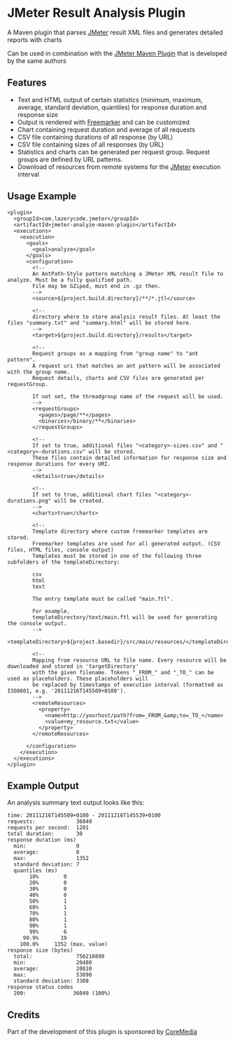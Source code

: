 JMeter Result Analysis Plugin
======================

A Maven plugin that parses [JMeter][2] result XML files and generates detailed reports with charts

Can be used in combination with the [JMeter Maven Plugin][1] that is developed by the same authors

Features
--------
* Text and HTML output of certain statistics (minimum, maximum, average, standard deviation, quantiles) for response duration and response size
* Output is rendered with [Freemarker][4] and can be customized
* Chart containing request duration and average of all requests
* CSV file containing durations of all response (by URL)
* CSV file containing sizes of all responses (by URL)
* Statistics and charts can be generated per request group. Request groups are defined by URL patterns.
* Download of resources from remote systems for the [JMeter][2] execution interval

Usage Example
-------------

    <plugin>
      <groupId>com.lazerycode.jmeter</groupId>
      <artifactId>jmeter-analyze-maven-plugin</artifactId>
      <executions>
        <execution>
          <goals>
            <goal>analyze</goal>
          </goals>
          <configuration>
            <!--
            An AntPath-Style pattern matching a JMeter XML result file to analyze. Must be a fully qualified path.
            File may be GZiped, must end in .gz then.
            -->
            <source>${project.build.directory}/**/*.jtl</source>

            <!--
            directory where to store analysis result files. At least the files "summary.txt" and "summary.html" will be stored here.
            -->
            <target>${project.build.directory}/results</target>

            <!--
            Request groups as a mapping from "group name" to "ant pattern".
            A request uri that matches an ant pattern will be associated with the group name.
            Request details, charts and CSV files are generated per requestGroup.

            If not set, the threadgroup name of the request will be used.
            -->
            <requestGroups>
              <pages>/page/**</pages>
              <binaries>/binary/**</binaries>
            </requestGroups>

            <!--
            If set to true, additional files "<category>-sizes.csv" and "<category>-durations.csv" will be stored.
            These files contain detailed information for response size and response durations for every URI.
            -->
            <details>true</details>

            <!--
            If set to true, additional chart files "<category>-durations.png" will be created.
            -->
            <charts>true</charts>

            <!--
            Template directory where custom freemarker templates are stored.
            Freemarker templates are used for all generated output. (CSV files, HTML files, console output)
            Templates must be stored in one of the following three subfolders of the templateDirectory:

            csv
            html
            text

            The entry template must be called "main.ftl".

            For example,
            templateDirectory/text/main.ftl will be used for generating the console output.
            -->
            <templateDirectory>${project.basedir}/src/main/resources/</templateDirectory>

            <!--
            Mapping from resource URL to file name. Every resource will be downloaded and stored in 'targetDirectory'
            with the given filename. Tokens "_FROM_" and "_TO_" can be used as placeholders. These placeholders will
            be replaced by timestamps of execution interval (formatted as ISO8601, e.g. '20111216T145509+0100').
            -->
            <remoteResources>
              <property>
                <name>http://yourhost/path?from=_FROM_&amp;to=_TO_</name>
                <value>my_resource.txt</value>
              </property>
            </remoteResources>

          </configuration>
        </execution>
      </executions>
    </plugin>

Example Output
--------------
An analysis summary text output looks like this:


    time: 20111216T145509+0100 - 20111216T145539+0100
    requests:             36049
    requests per second:  1201
    total duration:       30
    response duration (ms)
      min:                0
      average:            0
      max:                1352
      standard deviation: 7
      quantiles (ms)
           10%        0
           20%        0
           30%        0
           40%        0
           50%        1
           60%        1
           70%        1
           80%        1
           90%        1
           99%        6
         99.9%       19
        100.0%     1352 (max. value)
    response size (bytes)
      total:              750210890
      min:                20480
      average:            20810
      max:                53890
      standard deviation: 3308
    response status codes
      200:               36049 (100%)

Credits
--------------

Part of the development of this plugin is sponsored by [CoreMedia][3]

[1]:    http://jmeter.lazerycode.com                                "JMeter Maven Plugin"
[2]:    http://jakarta.apache.org/jmeter/                           "JMeter"
[3]:    http://www.coremedia.com                                    "CoreMedia AG"
[4]:    http://freemarker.sourceforge.net/                          "Freemarker"